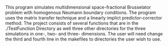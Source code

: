 This program simulates multidimensional space-fractional Brusselator problem with homogenous Neumann boundary conditions. The program uses the matrix transfer technique and a linearly implict predictor-corrector method.
The project consists of several functions that are in the ./TestFunction Directory as well three other directories for the three simulations in one-, two- and three- dimensions.
The user will need change the third and fourth line  in the makefiles to directories the user wish to use.
